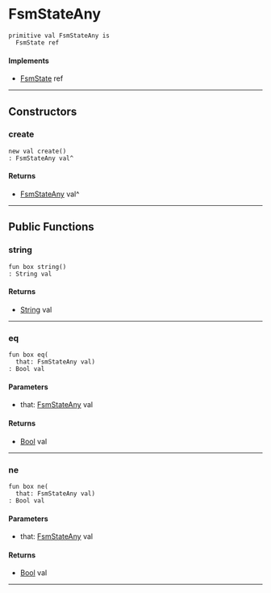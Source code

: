 # FsmStateAny

```pony
primitive val FsmStateAny is
  FsmState ref
```

#### Implements

* [FsmState](.-fsm-FsmState) ref

---

## Constructors

### create

```pony
new val create()
: FsmStateAny val^
```

#### Returns

* [FsmStateAny](.-fsm-FsmStateAny) val^

---

## Public Functions

### string

```pony
fun box string()
: String val
```

#### Returns

* [String](builtin-String) val

---

### eq

```pony
fun box eq(
  that: FsmStateAny val)
: Bool val
```
#### Parameters

*   that: [FsmStateAny](.-fsm-FsmStateAny) val

#### Returns

* [Bool](builtin-Bool) val

---

### ne

```pony
fun box ne(
  that: FsmStateAny val)
: Bool val
```
#### Parameters

*   that: [FsmStateAny](.-fsm-FsmStateAny) val

#### Returns

* [Bool](builtin-Bool) val

---

